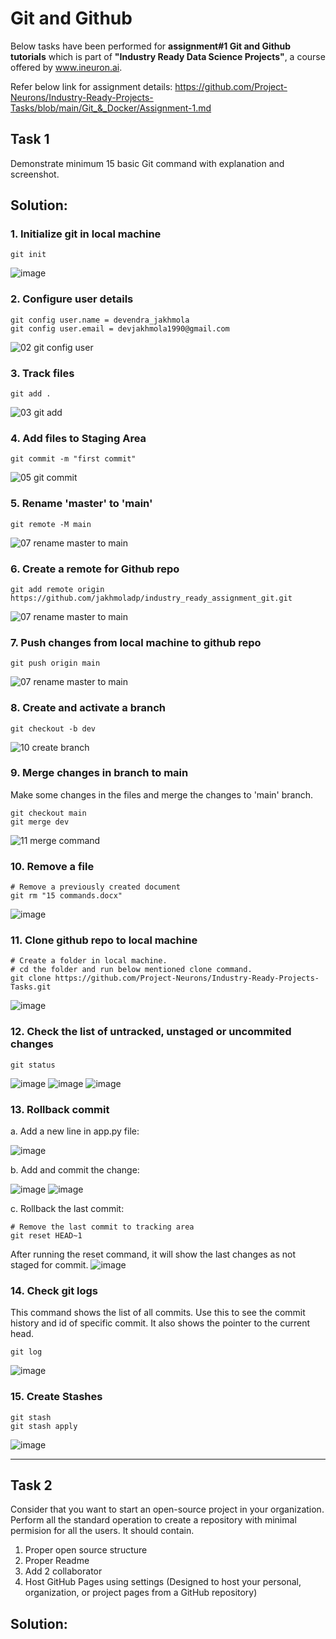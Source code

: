 # Git and Github
Below tasks have been performed for **assignment#1 Git and Github tutorials** which is part of **"Industry Ready Data Science Projects"**, a course offered by www.ineuron.ai. 

Refer below link for assignment details:
https://github.com/Project-Neurons/Industry-Ready-Projects-Tasks/blob/main/Git_&_Docker/Assignment-1.md


## Task 1
Demonstrate minimum 15 basic Git command with explanation and screenshot.

## Solution:
### 1. Initialize git in local machine
```
git init
```
![image](https://user-images.githubusercontent.com/54409180/194827184-3a949ac2-ba72-4eeb-8374-e72a30ba09f0.png)

### 2. Configure user details
```
git config user.name = devendra_jakhmola
git config user.email = devjakhmola1990@gmail.com
```
![02  git config user](https://user-images.githubusercontent.com/54409180/194824463-e47990f7-966b-408f-99d3-336e3340c3e6.JPG)

### 3. Track files
```
git add .
```
![03  git add](https://user-images.githubusercontent.com/54409180/194825007-0d1d738a-3559-49de-abf9-38b3c6726150.JPG)

### 4. Add files to Staging Area
```
git commit -m "first commit"
```
![05  git commit](https://user-images.githubusercontent.com/54409180/194825150-084abf50-69c2-4d7c-b96a-fd93efa034d3.JPG)

### 5. Rename 'master' to 'main'
```
git remote -M main
```
![07  rename master to main](https://user-images.githubusercontent.com/54409180/194825758-1e290859-f22f-468b-9722-f452a2bd0e3b.JPG)

### 6. Create a remote for Github repo
```
git add remote origin https://github.com/jakhmoladp/industry_ready_assignment_git.git
```
![07  rename master to main](https://user-images.githubusercontent.com/54409180/194825758-1e290859-f22f-468b-9722-f452a2bd0e3b.JPG)

### 7. Push changes from local machine to github repo
```
git push origin main
```
![07  rename master to main](https://user-images.githubusercontent.com/54409180/194825758-1e290859-f22f-468b-9722-f452a2bd0e3b.JPG)

### 8. Create and activate a branch
```
git checkout -b dev
```
![10  create branch](https://user-images.githubusercontent.com/54409180/194825525-04002b14-3d67-4a5a-bc71-d071fc6ac4ed.JPG)

### 9. Merge changes in branch to main
Make some changes in the files and merge the changes to 'main' branch.
```
git checkout main
git merge dev
```
![11  merge command](https://user-images.githubusercontent.com/54409180/194826917-a0f99c3d-1964-4e90-bf66-fcd1684daeb6.JPG)

### 10. Remove a file
```
# Remove a previously created document
git rm "15 commands.docx"
```
![image](https://user-images.githubusercontent.com/54409180/194824188-5fb5c5a9-d241-4b83-82c9-c507ddaeaf24.png)

### 11. Clone github repo to local machine
```
# Create a folder in local machine.
# cd the folder and run below mentioned clone command.
git clone https://github.com/Project-Neurons/Industry-Ready-Projects-Tasks.git
```
![image](https://user-images.githubusercontent.com/54409180/194828209-6c21040f-8ecf-47f7-99ab-2e1d2c3309e3.png)

### 12. Check the list of untracked, unstaged or uncommited changes
```
git status
```
![image](https://user-images.githubusercontent.com/54409180/194828660-9e92dc56-08d6-464b-aa44-005c61bbc2e7.png)
![image](https://user-images.githubusercontent.com/54409180/194829760-509ee65d-d4db-4f85-8662-f58303b29e1d.png)
![image](https://user-images.githubusercontent.com/54409180/194829870-6820c0c7-cbda-43c1-bbff-f385eb98e3a9.png)

### 13. Rollback commit

a. Add a new line in app.py file:

![image](https://user-images.githubusercontent.com/54409180/194831390-f24418a9-189e-433a-bf20-b232844168c3.png)

b. Add and commit the change:

![image](https://user-images.githubusercontent.com/54409180/194831567-7301edc4-f3d0-4a15-ad83-2ee92c201ea6.png)
![image](https://user-images.githubusercontent.com/54409180/194831610-f2bc3da0-91bb-40e5-bcb0-d674466ed84d.png)

c. Rollback the last commit:
```
# Remove the last commit to tracking area
git reset HEAD~1
```

After running the reset command, it will show the last changes as not staged for commit.
![image](https://user-images.githubusercontent.com/54409180/194831888-d916d1d4-1ce4-43df-97f5-b63d56a552a7.png)

### 14. Check git logs
This command shows the list of all commits. Use this to see the commit history and id of specific commit. It also shows the pointer to the current head.
```
git log
```
![image](https://user-images.githubusercontent.com/54409180/194832578-20eb3a8a-3bac-4790-b45b-04a00d1e0c40.png)

### 15. Create Stashes
```
git stash 
git stash apply
```
![image](https://user-images.githubusercontent.com/54409180/194833942-23c2d824-6927-4655-af2b-83d91d7eeb36.png)

----------------------------------------------------------------------------------------------------------------
## Task 2
Consider that you want to start an open-source project in your organization. Perform all the standard operation to create a repository with minimal permision for all the users. It should contain.
1. Proper open source structure
2. Proper Readme
3. Add 2 collaborator
4. Host GitHub Pages using settings (Designed to host your personal, organization, or project pages from a GitHub repository)

## Solution:
